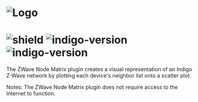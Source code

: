 # ![Logo](https://github.com/DaveL17/ZWaveNodeMatrix/wiki/img/img_zwnm_logo.png)
# ![shield](https://img.shields.io/github/release/DaveL17/ZWaveNodeMatrix.svg) ![indigo-version](https://img.shields.io/badge/Indigo-7.0+-blueviolet.svg) ![indigo-version](https://img.shields.io/badge/Python-2.7-darkgreen.svg)

The ZWave Node Matrix plugin creates a visual representation of an Indigo
Z-Wave network by plotting each device's neighbor list onto a scatter plot.

Notes: The ZWave Node Matrix plugin does not require access to the Internet to function.
